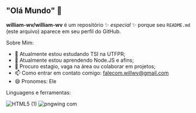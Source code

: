 ## "Olá Mundo" 👋


**william-wv/william-wv** é um repositório ✨ _especial_ ✨ porque seu `README.md` (este arquivo) aparece em seu perfil do GitHub.

Sobre Mim:

- 🔭 Atualmente estou estudando TSI na UTFPR;
- 🌱 Atualmente estou aprendendo Node.JS e afins;
- 👯 Procuro estagio, vaga na área ou colaborar em projetos;
- 📫 Como entrar em contato comigo: falecom.willwv@gmail.com
- 😄 Pronomes: Ele

Linguagens e ferramentas:
  

  ![HTML5 (1)](https://github.com/user-attachments/assets/0ac0173f-2617-48c0-9451-03256252e25f)
  ![pngwing com](https://github.com/user-attachments/assets/11986f3a-22ec-4828-bdfa-51ade2c1a1d5)

